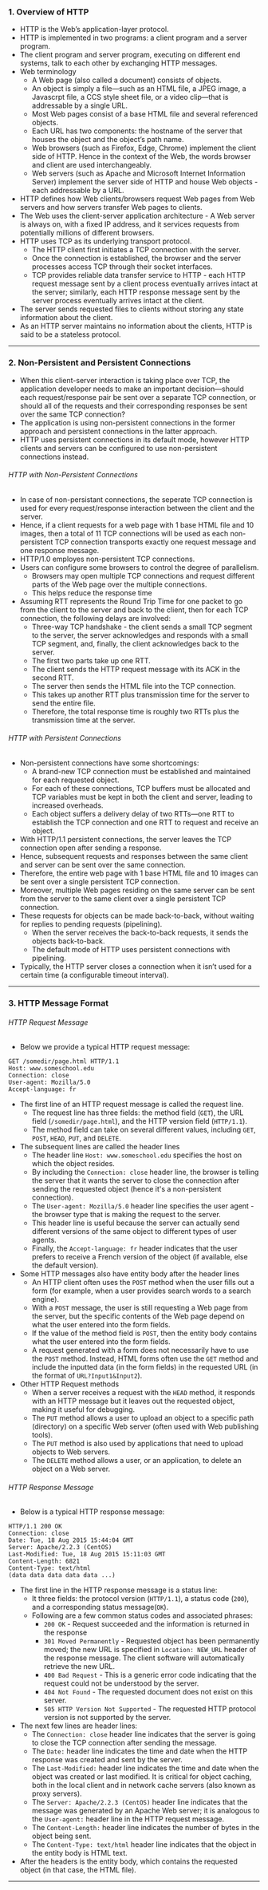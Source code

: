 ### 1. Overview of HTTP

* HTTP is the Web’s application-layer protocol.
* HTTP is implemented in two programs: a client program and a server program.
* The client program and server program, executing on different end systems, talk to each other by exchanging HTTP messages.
* Web terminology
	* A Web page (also called a document) consists of objects.
	* An object is simply a file—such as an HTML file, a JPEG image, a Javascrpt file, a CCS style sheet file, or a video clip—that is addressable by a single URL.
	* Most Web pages consist of a base HTML file and several referenced objects.
	* Each URL has two components: the hostname of the server that houses the object and the object’s path name.
	* Web browsers (such as Firefox, Edge, Chrome) implement the client side of HTTP. Hence in the context of the Web, the words browser and client are used interchangeably.
	* Web servers (such as Apache and Microsoft Internet Information Server) implement the server side of HTTP and house Web objects - each addressable by a URL.
* HTTP defines how Web clients/browsers request Web pages from Web servers and how servers transfer Web pages to clients.
* The Web uses the client-server application architecture - A Web server is always on, with a fixed IP address, and it services requests from potentially millions of different browsers.
* HTTP uses TCP as its underlying transport protocol.
	* The HTTP client first initiates a TCP connection with the server.
 	* Once the connection is established, the browser and the server processes access TCP through their socket interfaces.
  	* TCP provides reliable data transfer service to HTTP - each HTTP request message sent by a client process eventually arrives intact at the server; similarly, each HTTP response message sent by the server process eventually arrives intact at the client.
* The server sends requested files to clients without storing any state information about the client.
* As an HTTP server maintains no information about the clients, HTTP is said to be a stateless protocol.

***

### 2. Non-Persistent and Persistent Connections

* When this client-server interaction is taking place over TCP, the application developer needs to make an important decision—should each request/response pair be sent over a separate TCP connection, or should all of the requests and their corresponding responses be sent over the same TCP connection?
* The application is using non-persistent connections in the former approach and persistent connections in the latter approach.
* HTTP uses persistent connections in its default mode, however HTTP clients and servers can be configured to use non-persistent connections instead.

###### HTTP with Non-Persistent Connections
* In case of non-persistant connections, the seperate TCP connection is used for every request/response interaction between the client and the server.
* Hence, if a client requests for a web page with 1 base HTML file and 10 images, then a total of 11 TCP connections will be used as each non-persistent TCP connection transports exactly one request message and one response message.
* HTTP/1.0 employes non-persistent TCP connections.
* Users can configure some browsers to control the degree of parallelism.
	* Browsers may open multiple TCP connections and request different parts of the Web page over the multiple connections.
 	* This helps reduce the response time
* Assuming RTT represents the Round Trip Time for one packet to go from the client to the server and back to the client, then for each TCP connection, the following delays are involved:
	* Three-way TCP handshake - the client sends a small TCP segment to the server, the server acknowledges and responds with a small TCP segment, and, finally, the client acknowledges back to the server.
 	* The first two parts take up one RTT.
  	* The client sends the HTTP request message with its ACK in the second RTT.
  	* The server then sends the HTML file into the TCP connection.
  	* This takes up another RTT plus transmission time for the server to send the entire file.
	* Therefore, the total response time is roughly two RTTs plus the transmission time at the server.

###### HTTP with Persistent Connections
* Non-persistent connections have some shortcomings:
	* A brand-new TCP connection must be established and maintained for each requested object.
 	* For each of these connections, TCP buffers must be allocated and TCP variables must be kept in both the client and server, leading to increased overheads.
  	* Each object suffers a delivery delay of two RTTs—one RTT to establish the TCP connection and one RTT to request and receive an object.
* With HTTP/1.1 persistent connections, the server leaves the TCP connection open after sending a response.
* Hence, subsequent requests and responses between the same client and server can be sent over the same connection.
* Therefore, the entire web page with 1 base HTML file and 10 images can be sent over a single persistent TCP connection.
* Moreover, multiple Web pages residing on the same server can be sent from the server to the same client over a single persistent TCP connection.
* These requests for objects can be made back-to-back, without waiting for replies to pending requests (pipelining).
	* When the server receives the back-to-back requests, it sends the objects back-to-back.
	* The default mode of HTTP uses persistent connections with pipelining.
* Typically, the HTTP server closes a connection when it isn’t used for a certain time (a configurable timeout interval).

*** 

### 3. HTTP Message Format

###### HTTP Request Message
* Below we provide a typical HTTP request message:
```
GET /somedir/page.html HTTP/1.1
Host: www.someschool.edu
Connection: close
User-agent: Mozilla/5.0
Accept-language: fr
```
* The first line of an HTTP request message is called the request line.
	* The request line has three fields: the method field (`GET`), the URL field (`/somedir/page.html`), and the HTTP version field (`HTTP/1.1`).
 	* The method field can take on several different values, including `GET`, `POST`, `HEAD`, `PUT`, and `DELETE`.
* The subsequent lines are called the header lines
	* The header line `Host: www.someschool.edu` specifies the host on which the object resides.
	* By including the `Connection: close` header line, the browser is telling the server that it wants the server to close the connection after sending the requested object (hence it's a non-persistent connection).
	* The `User-agent: Mozilla/5.0` header line specifies the user agent - the browser type that is making the request to the server.
	* This header line is useful because the server can actually send different versions of the same object to different types of user agents.
	* Finally, the `Accept-language: fr` header indicates that the user prefers to receive a French version of the object (if available, else the default version).
* Some HTTP messages also have entity body after the header lines
	* An HTTP client often uses the `POST` method when the user fills out a form (for example, when a user provides search words to a search engine).
 	* With a `POST` message, the user is still requesting a Web page from the server, but the specific contents of the Web page depend on what the user entered into the form fields.
  	* If the value of the method field is `POST`, then the entity body contains what the user entered into the form fields.
  	* A request generated with a form does not necessarily have to use the `POST` method. Instead, HTML forms often use the `GET` method and include the inputted data (in the form fields) in the requested URL (in the format of `URL?Input1&Input2`).
* Other HTTP Request methods
	* When a server receives a request with the `HEAD` method, it responds with an HTTP message but it leaves out the requested object, making it useful for debugging.
 	* The `PUT` method allows a user to upload an object to a specific path (directory) on a specific Web server (often used with Web publishing tools).
  	* The `PUT` method is also used by applications that need to upload objects to Web servers.
  	* The `DELETE` method allows a user, or an application, to delete an object on a Web server.

###### HTTP Response Message
* Below is a typical HTTP response message:
```
HTTP/1.1 200 OK
Connection: close
Date: Tue, 18 Aug 2015 15:44:04 GMT
Server: Apache/2.2.3 (CentOS)
Last-Modified: Tue, 18 Aug 2015 15:11:03 GMT
Content-Length: 6821
Content-Type: text/html
(data data data data data ...)
```
* The first line in the HTTP response message is a status line:
	* It three fields: the protocol version (`HTTP/1.1`), a status code (`200`), and a corresponding status message(`OK`).
 	* Following are a few common status codes and associated phrases:
  		* `200 OK` - Request succeeded and the information is returned in the response
		* `301 Moved Permanently` - Requested object has been permanently moved; the new URL is specified in `Location: NEW_URL` header of the response message. The client software will automatically retrieve the new URL.
    	* `400 Bad Request` - This is a generic error code indicating that the request could not be understood by the server.
     	* `404 Not Found` - The requested document does not exist on this server.
      	* `505 HTTP Version Not Supported` - The requested HTTP protocol version is not supported by the server.
* The next few lines are header lines:
	* The `Connection: close` header line indicates that the server is going to close the TCP connection after sending the message.
 	* The `Date:` header line indicates the time and date when the HTTP response was created and sent by the server.
  	* The `Last-Modified:` header line indicates the time and date when the object was created or last modified. It is critical for object caching, both in the local client and in network cache servers (also known as proxy servers).
  	* The `Server: Apache/2.2.3 (CentOS)` header line indicates that the message was generated by an Apache Web server; it is analogous to the `User-agent:` header line in the HTTP request message.
  	* The `Content-Length:` header line indicates the number of bytes in the object being sent.
  	* The `Content-Type: text/html` header line indicates that the object in the entity body is HTML text.
* After the headers is the entity body, which contains the requested object (in that case, the HTML file).

***

